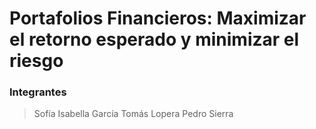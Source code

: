 # Portafolios Financieros: Maximizar el retorno esperado y minimizar el riesgo

### Integrantes

> Sofía
> Isabella García
> Tomás Lopera
> Pedro Sierra
